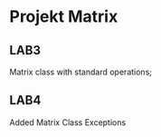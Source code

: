 # Projekt Matrix

## LAB3

Matrix class with standard operations;

## LAB4

Added Matrix Class Exceptions

